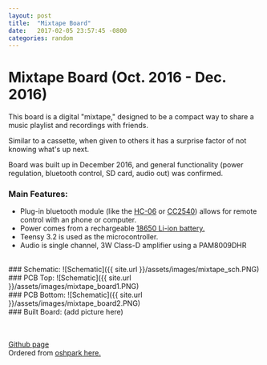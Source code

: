 ```yaml
---
layout: post
title:  "Mixtape Board"
date:   2017-02-05 23:57:45 -0800
categories: random
---
```

# Mixtape Board <span>(Oct. 2016 - Dec. 2016)</span>

This board is a digital "mixtape," designed to be a compact way to share a music playlist and recordings with friends.

Similar to a cassette, when given to others it has a surprise factor of not knowing what's up next.

Board was built up in December 2016, and general functionality (power regulation, bluetooth control, SD card, audio out) was confirmed.
<br>
### Main Features:
* Plug-in bluetooth module (like the [HC-06](http://www.gearbest.com/sensors/pp_241478.html) or [CC2540](https://tronixlabs.com.au/breakout-boards/bluetooth/cc2540-serial-bluetooth-v4-0-ble-module-ibeacon-australia/)) allows for remote control with an phone or computer.
* Power comes from a rechargeable [18650 Li-ion battery.](https://github.com/bkeegs/18650-Charge-Board)
* Teensy 3.2 is used as the microcontroller.
* Audio is single channel, 3W Class-D amplifier using a PAM8009DHR
<br>
### Schematic:
![Schematic]({{ site.url }}/assets/images/mixtape_sch.PNG)
<br>
### PCB Top:
![Schematic]({{ site.url }}/assets/images/mixtape_board1.PNG)
<br>
### PCB Bottom:
![Schematic]({{ site.url }}/assets/images/mixtape_board2.PNG)
<br>
### Built Board:
(add picture here)

<br><br>
[Github page](https://github.com/bkeegs/18650-Charge-Board)
<br>
Ordered from [oshpark here.](https://oshpark.com/shared_projects/jIOHaPzt)
